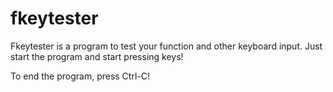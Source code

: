# fkeytester

Fkeytester is a program to test your function and other keyboard input.  Just start the program and start pressing keys!

To end the program, press Ctrl-C!
